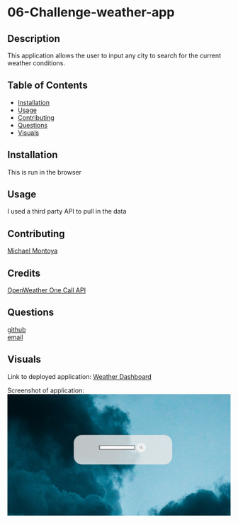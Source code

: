 # 06-Challenge-weather-app

## Description
This application allows the user to input any city to search for the current weather conditions. 

## Table of Contents
- [Installation](#installation)
- [Usage](#usage)
- [Contributing](#contributing)
- [Questions](#questions)
- [Visuals](#visuals)

## Installation

This is run in the browser

## Usage

I used a third party API to pull in the data

## Contributing

[Michael Montoya](https://github.com/mmontoya1112)

## Credits

[OpenWeather One Call API](https://openweathermap.org/api/one-call-api)

## Questions

[github](https://github.com/krsparks2)
<br>
[email](mailto:krsparks2@yahoo.com)

## Visuals

Link to deployed application:
[Weather Dashboard](https://krsparks2.github.io/06-Challenge-weather-app/)

Screenshot of application:<br>
![Weather Dashboard Screenshot](./assets/screenshot.PNG)
